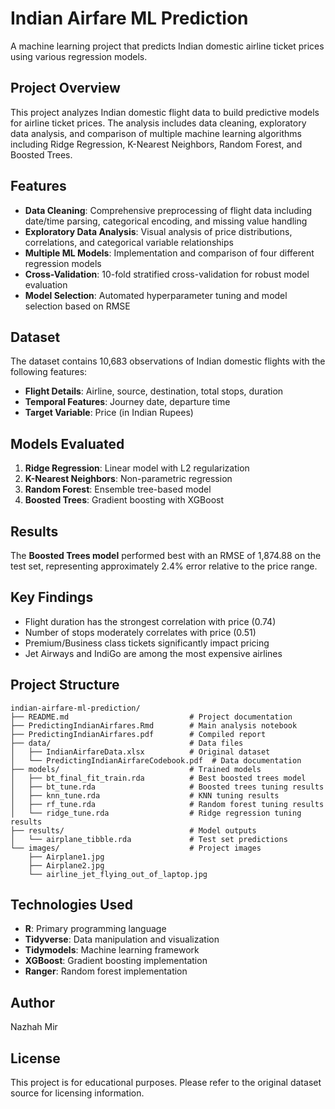 # Indian Airfare ML Prediction

A machine learning project that predicts Indian domestic airline ticket prices using various regression models.

## Project Overview

This project analyzes Indian domestic flight data to build predictive models for airline ticket prices. The analysis includes data cleaning, exploratory data analysis, and comparison of multiple machine learning algorithms including Ridge Regression, K-Nearest Neighbors, Random Forest, and Boosted Trees.

## Features

- **Data Cleaning**: Comprehensive preprocessing of flight data including date/time parsing, categorical encoding, and missing value handling
- **Exploratory Data Analysis**: Visual analysis of price distributions, correlations, and categorical variable relationships
- **Multiple ML Models**: Implementation and comparison of four different regression models
- **Cross-Validation**: 10-fold stratified cross-validation for robust model evaluation
- **Model Selection**: Automated hyperparameter tuning and model selection based on RMSE

## Dataset

The dataset contains 10,683 observations of Indian domestic flights with the following features:
- **Flight Details**: Airline, source, destination, total stops, duration
- **Temporal Features**: Journey date, departure time
- **Target Variable**: Price (in Indian Rupees)

## Models Evaluated

1. **Ridge Regression**: Linear model with L2 regularization
2. **K-Nearest Neighbors**: Non-parametric regression
3. **Random Forest**: Ensemble tree-based model
4. **Boosted Trees**: Gradient boosting with XGBoost

## Results

The **Boosted Trees model** performed best with an RMSE of 1,874.88 on the test set, representing approximately 2.4% error relative to the price range.

## Key Findings

- Flight duration has the strongest correlation with price (0.74)
- Number of stops moderately correlates with price (0.51)
- Premium/Business class tickets significantly impact pricing
- Jet Airways and IndiGo are among the most expensive airlines

## Project Structure

```
indian-airfare-ml-prediction/
├── README.md                           # Project documentation
├── PredictingIndianAirfares.Rmd        # Main analysis notebook
├── PredictingIndianAirfares.pdf        # Compiled report
├── data/                               # Data files
│   ├── IndianAirfareData.xlsx          # Original dataset
│   └── PredictingIndianAirfareCodebook.pdf  # Data documentation
├── models/                             # Trained models
│   ├── bt_final_fit_train.rda          # Best boosted trees model
│   ├── bt_tune.rda                     # Boosted trees tuning results
│   ├── knn_tune.rda                    # KNN tuning results
│   ├── rf_tune.rda                     # Random forest tuning results
│   └── ridge_tune.rda                  # Ridge regression tuning results
├── results/                            # Model outputs
│   └── airplane_tibble.rda             # Test set predictions
└── images/                             # Project images
    ├── Airplane1.jpg
    ├── Airplane2.jpg
    └── airline_jet_flying_out_of_laptop.jpg
```

## Technologies Used

- **R**: Primary programming language
- **Tidyverse**: Data manipulation and visualization
- **Tidymodels**: Machine learning framework
- **XGBoost**: Gradient boosting implementation
- **Ranger**: Random forest implementation

## Author

Nazhah Mir

## License

This project is for educational purposes. Please refer to the original dataset source for licensing information. 